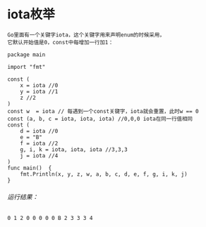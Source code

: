 # iota枚举
```
Go里面有一个关键字iota，这个关键字用来声明enum的时候采用，
它默认开始值是0，const中每增加一行加1：
```
```
package main

import "fmt"

const (
	x = iota //0
	y = iota //1
	z //2
)
const w  = iota // 每遇到一个const关键字，iota就会重置，此时w == 0
const (a, b, c = iota, iota, iota) //0,0,0 iota在同一行值相同
const (
	d = iota //0
	e = "B"
	f = iota //2
	g, i, k = iota, iota, iota //3,3,3
	j = iota //4
)
func main()  {
	fmt.Println(x, y, z, w, a, b, c, d, e, f, g, i, k, j)
}
```

###### 运行结果：
    0 1 2 0 0 0 0 0 B 2 3 3 3 4

